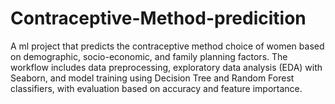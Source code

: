# Contraceptive-Method-predicition
A ml project that predicts the contraceptive method choice of women based on demographic, socio-economic, and family planning factors. The workflow includes data preprocessing, exploratory data analysis (EDA) with Seaborn, and model training using Decision Tree and Random Forest classifiers, with evaluation based on accuracy and feature importance.
